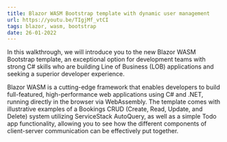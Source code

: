 ```yaml
---
title: Blazor WASM Bootstrap template with dynamic user management
url: https://youtu.be/TIgjMf_vtCI
tags: blazor, wasm, bootstrap
date: 26-01-2022
---
```


In this walkthrough, we will introduce you to the new Blazor WASM Bootstrap template, an exceptional option for 
development teams with strong C# skills who are building Line of Business (LOB) applications and seeking a 
superior developer experience. 

Blazor WASM is a cutting-edge framework that enables developers to build full-featured, high-performance web applications 
using C# and .NET, running directly in the browser via WebAssembly. The template comes with illustrative examples 
of a Bookings CRUD (Create, Read, Update, and Delete) system utilizing ServiceStack AutoQuery, as well as a simple 
Todo app functionality, allowing you to see how the different components of client-server communication 
can be effectively put together.
